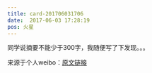 ```yaml
---
title: card-201706031706
date:  2017-06-03 17:28:19
pos: 火星
---
```

同学说摘要不能少于300字，我随便写了下发现。。。 

来源于个人weibo：[原文链接](https://m.weibo.cn/status/F67YSEZxQ?mblogid=F67YSEZxQ)